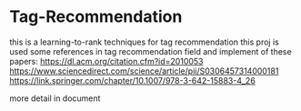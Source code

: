 # Tag-Recommendation
this is a learning-to-rank techniques for tag recommendation 
this proj is used some references in tag recommendation field and implement of these papers:
https://dl.acm.org/citation.cfm?id=2010053
https://www.sciencedirect.com/science/article/pii/S0306457314000181
https://link.springer.com/chapter/10.1007/978-3-642-15883-4_26

more detail in document
